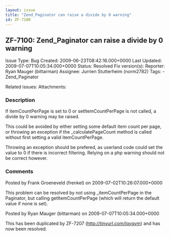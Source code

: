 ```yaml
---
layout: issue
title: "Zend_Paginator can raise a divide by 0 warning"
id: ZF-7100
---
```


ZF-7100: Zend\_Paginator can raise a divide by 0 warning 
---------------------------------------------------------

 Issue Type: Bug Created: 2009-06-23T08:42:16.000+0000 Last Updated: 2009-07-07T10:05:34.000+0000 Status: Resolved Fix version(s): 
 Reporter:  Ryan Mauger (bittarman)  Assignee:  Jurrien Stutterheim (norm2782)  Tags: - Zend\_Paginator
 
 Related issues: 
 Attachments: 
### Description

If itemCountPerPage is set to 0 or setItemCountPerPage is not called, a divide by 0 warning may be raised.

This could be avoided by either setting some default item count per page, or throwing an exception if the \_calculatePageCount method is called without first setting a valid itemCountPerPage.

Throwing an exception should be prefered, as userland code could set the value to 0 if there is incorrect filtering. Relying on a php warning should not be correct however.

 

 

### Comments

Posted by Frank Groeneveld (frenkel) on 2009-07-02T10:26:07.000+0000

This problem can be resolved by not using \_itemCountPerPage in the Paginator, but calling getItemCountPerPage (which will return the default value if none is set).

 

 

Posted by Ryan Mauger (bittarman) on 2009-07-07T10:05:34.000+0000

This has been duplicated by ZF-7207 (<http://tinyurl.com/lqyqym>) and has now been resolved.

 

 